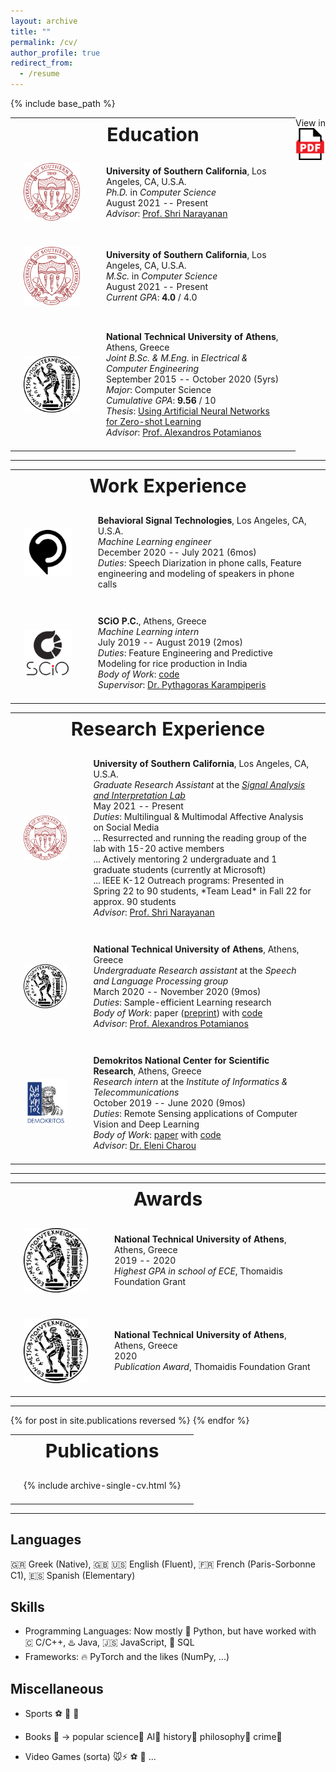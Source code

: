 ```yaml
---
layout: archive
title: ""
permalink: /cv/
author_profile: true
redirect_from:
  - /resume
---
```


<style>
  table{
    width: auto;
    border: none;
  }
  
  th {
    font-size: 30px;
  }
  
  td{
    padding: 1.5em;
  }
  
  td, th {
    border: none;
  }
  
  img {
    display: block;
    margin-left: auto;
    margin-right: auto;
    width: 120px;
    min-width: 45px;
    height: auto;
  }
</style>

{% include base_path %}

<div style="float:right"> View in <a href="https://gchochla.github.io/files/resume.pdf" target="_blank"><img src="../images/PDF_icon.png" style="width:10px"></a> </div>

<table>
  <tr>
    <th colspan=2> Education </th>
  </tr>
  <tr>
    <td><a href="https://www.usc.edu/" target="_blank"><img src="../images/usc-logo.png"></a></td>
    <td><b>University of Southern California</b>, Los Angeles, CA, U.S.A. <br/>
      <i>Ph.D.</i> in <i>Computer Science</i> <br/>
      August 2021 -- Present <br/>
      <i>Advisor</i>: <a href="https://sail.usc.edu/people/shri.html" target="_blank">Prof. Shri Narayanan</a>
    </td>
  </tr>
  <tr>
    <td><a href="https://www.usc.edu/" target="_blank"><img src="../images/usc-logo.png"></a></td>
    <td><b>University of Southern California</b>, Los Angeles, CA, U.S.A. <br/>
      <i>M.Sc.</i> in <i>Computer Science</i> <br/>
      August 2021 -- Present <br/>
      <i>Current GPA</i>: <b>4.0</b> / 4.0 <br/>
    </td>
  </tr>
  <tr>
    <td><a href="https://www.ece.ntua.gr/en" target="_blank"><img src="../images/emp-logo.svg"></a></td>
    <td><b>National Technical University of Athens</b>, Athens, Greece  <br/>
      <i>Joint B.Sc. & M.Eng.</i> in <i>Electrical & Computer Engineering</i> <br/>
      September 2015 -- October 2020 (5yrs) <br/>
      <i>Major</i>: Computer Science <br/>
      <i>Cumulative GPA</i>: <b>9.56</b> / 10 <br/>
      <i>Thesis</i>: <a href="https://dspace.lib.ntua.gr/xmlui/bitstream/handle/123456789/52318/chochlakis_thesis.pdf?sequence=4&isAllowed=y" target="_blank"> Using Artificial Neural Networks for Zero-shot Learning </a> <br/>
      <i>Advisor</i>: <a href="https://slp.cs.ece.ntua.gr/potam/index.html" target="_blank">Prof. Alexandros Potamianos</a>
    </td>
  </tr>
</table>

<hr>

<table>
  <tr>
    <th colspan=2> Work Experience </th>
  </tr>
  <tr>
    <td><a href="https://behavioralsignals.com/" target="_blank"><img src="../images/bst-logo.png"></a></td>
    <td><b>Behavioral Signal Technologies</b>, Los Angeles, CA, U.S.A. <br/>
      <i>Machine Learning engineer</i> <br/>
      December 2020 -- July 2021 (6mos)<br/>
      <i>Duties</i>: Speech Diarization in phone calls, Feature engineering and modeling of speakers in phone calls <br/>
    </td>
  </tr>
  <tr>
    <td><a href="https://scio.systems/" target="_blank"><img src="../images/scio-logo.png"></a></td>
    <td><b>SCiO P.C.</b>, Athens, Greece <br/>
      <i>Machine Learning intern</i> <br/>
      July 2019 -- August 2019 (2mos) <br/>
      <i>Duties</i>: Feature Engineering and Predictive Modeling for rice production in India <br/>
      <i>Body of Work</i>: <a href="https://github.com/SCiO-systems/india-rice-production-igc" target="_blank">code</a> <br/>
      <i>Supervisor</i>: <a href="https://scio.systems/pythagoras/" target="_blank">Dr. Pythagoras Karampiperis</a>
    </td>
  </tr>
</table>


<table>
  <tr>
    <th colspan=2> Research Experience </th>
  </tr>
  <tr>
    <td><a href="https://www.usc.edu/" target="_blank"><img src="../images/usc-logo.png"></a></td>
    <td><b>University of Southern California</b>, Los Angeles, CA, U.S.A. <br/>
      <i>Graduate Research Assistant</i> at the <i><a href="https://sail.usc.edu/" target="_blank">Signal Analysis and Interpretation Lab</a></i> <br/>
      May 2021 -- Present <br/>
      <i>Duties</i>: Multilingual & Multimodal Affective Analysis on Social Media <br/>
      ... Resurrected and running the reading group of the lab with 15-20 active members <br/>
      ... Actively mentoring 2 undergraduate and 1 graduate students (currently at Microsoft) <br/>
      ... IEEE K-12 Outreach programs: Presented in Spring 22 to 90 students, *Team Lead* in Fall 22 for approx. 90 students <br/>
      <i>Advisor</i>: <a href="https://sail.usc.edu/people/shri.html" target="_blank">Prof. Shri Narayanan</a>
    </td>
  </tr>
  <tr>
    <td><a href="https://www.ece.ntua.gr/en" target="_blank"><img src="../images/emp-logo.svg"></a></td>
    <td><b>National Technical University of Athens</b>, Athens, Greece  <br/>
      <i>Undergraduate Research assistant</i> at the <i>Speech and Language Processing group</i> <br/>
      March 2020 -- November 2020 (9mos) <br/>
      <i>Duties</i>: Sample-efficient Learning research <br/>
      <i>Body of Work</i>: paper (<a href="https://arxiv.org/pdf/2102.04379.pdf" target="_blank">preprint</a>) with <a href="https://github.com/gchochla/z2fsl" target="_blank">code</a> <br/>
      <i>Advisor</i>: <a href="https://slp.cs.ece.ntua.gr/potam/index.html" target="_blank">Prof. Alexandros Potamianos</a>
    </td>
  </tr>
  <tr>
    <td><a href="https://www.iit.demokritos.gr/" target="_blank"><img src="../images/demokritos-ncsr-logo.png"></a></td>
    <td><b>Demokritos National Center for Scientific Research</b>, Athens, Greece <br/>
      <i>Research intern</i> at the <i>Institute of Informatics & Telecommunications</i> <br/>
      October 2019 -- June 2020 (9mos) <br/>
      <i>Duties</i>: Remote Sensing applications of Computer Vision and Deep Learning <br/>
      <i>Body of Work</i>: <a href="https://www.mdpi.com/2072-4292/12/12/2002" target="_blank">paper</a> with <a href="https://github.com/Panagiotou/ImageToDEM" target="_blank">code</a> <br/>
      <i>Advisor</i>: <a href="https://users.iit.demokritos.gr/~exarou/" target="_blank">Dr. Eleni Charou</a>
    </td>
  </tr>
</table>

<hr>

<table>
  <tr>
    <th colspan=2> Awards </th>
  </tr>
  <tr>
    <td><a href="https://www.ece.ntua.gr/en" target="_blank"><img src="../images/emp-logo.svg"></a></td>
    <td><b>National Technical University of Athens</b>, Athens, Greece  <br/>
      2019 -- 2020 <br/>
      <i>Highest GPA in school of ECE</i>, Thomaidis Foundation Grant
    </td>
  </tr>
  <tr>
    <td><a href="https://www.ece.ntua.gr/en" target="_blank"><img src="../images/emp-logo.svg"></a></td>
    <td><b>National Technical University of Athens</b>, Athens, Greece  <br/>
      2020 <br/>
      <i>Publication Award</i>, Thomaidis Foundation Grant
    </td>
  </tr>
</table>

<hr>

<table>
  <tr><th> Publications </th></tr>
   {% for post in site.publications reversed %}
    <tr><td>{% include archive-single-cv.html %}</td></tr>
  {% endfor %}
</table>

<hr>

Languages
------
🇬🇷 Greek (Native), 🇬🇧 🇺🇸 English (Fluent), 🇫🇷 French (Paris-Sorbonne C1), 🇪🇸 Spanish (Elementary)

Skills
------
* Programming Languages: Now mostly 🐍 Python, but have worked with 🇨 C/C++, ♨️ Java, 🇯🇸 JavaScript, 🐬 SQL
* Frameworks: 🔥 PyTorch and the likes (NumPy, ...)

Miscellaneous
-----
* Sports  ⚽ 🏀 👟

* Books 📖 -> popular science🥼  AI🤖  history📜  philosophy💭  crime🔫

* Video Games (sorta)  🐭⚡ ⚽ 🏀 ...
